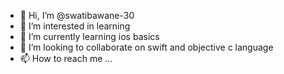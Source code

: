 - 👋 Hi, I’m @swatibawane-30
- 👀 I’m interested in learning
- 🌱 I’m currently learning ios basics
- 💞️ I’m looking to collaborate on swift and objective c language
- 📫 How to reach me ...

<!---
swatibawane-30/swatibawane-30 is a ✨ special ✨ repository because its `README.md` (this file) appears on your GitHub profile.
You can click the Preview link to take a look at your changes.
--->
